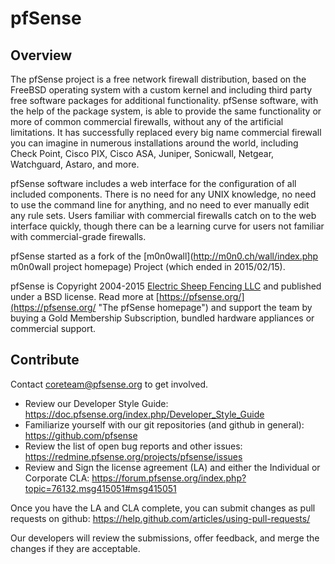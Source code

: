 # pfSense

## Overview

The pfSense project is a free network firewall distribution, based on the FreeBSD operating system with a custom kernel and including third party free software packages for additional functionality. pfSense software, with the help of the package system, is able to provide the same functionality or more of common commercial firewalls, without any of the artificial limitations. It has successfully replaced every big name commercial firewall you can imagine in numerous installations around the world, including Check Point, Cisco PIX, Cisco ASA, Juniper, Sonicwall, Netgear, Watchguard, Astaro, and more.

pfSense software includes a web interface for the configuration of all included components. There is no need for any UNIX knowledge, no need to use the command line for anything, and no need to ever manually edit any rule sets. Users familiar with commercial firewalls catch on to the web interface quickly, though there can be a learning curve for users not familiar with commercial-grade firewalls.

pfSense started as a fork of the [m0n0wall](http://m0n0.ch/wall/index.php m0n0wall project homepage) Project (which ended in 2015/02/15).

pfSense is Copyright 2004-2015 [Electric Sheep Fencing LLC](https://electricsheepfencing.com "Electric Sheep Fencing LLC homepage") and published under a BSD license.
Read more at [https://pfsense.org/](https://pfsense.org/ "The pfSense homepage") and support the team by buying a Gold Membership Subscription, bundled hardware appliances or commercial support.

## Contribute

Contact [coreteam@pfsense.org](mailto:coreteam@pfsense.org "Mail to coreteam@pfsense.org") to get involved.

* Review our Developer Style Guide: https://doc.pfsense.org/index.php/Developer_Style_Guide
* Familiarize yourself with our git repositories (and github in general): https://github.com/pfsense
* Review the list of open bug reports and other issues: https://redmine.pfsense.org/projects/pfsense/issues
* Review and Sign the license agreement (LA) and either the Individual or Corporate CLA: https://forum.pfsense.org/index.php?topic=76132.msg415051#msg415051

Once you have the LA and CLA complete, you can submit changes as pull requests on github: https://help.github.com/articles/using-pull-requests/

Our developers will review the submissions, offer feedback, and merge the changes if they are acceptable.
